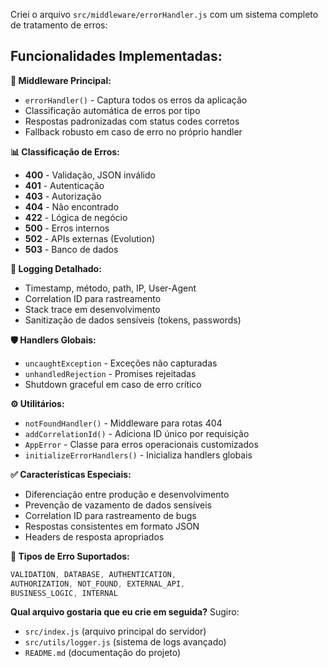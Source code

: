 Criei o arquivo `src/middleware/errorHandler.js` com um sistema completo de tratamento de erros:

## **Funcionalidades Implementadas:**

**🎯 Middleware Principal:**
- `errorHandler()` - Captura todos os erros da aplicação
- Classificação automática de erros por tipo
- Respostas padronizadas com status codes corretos
- Fallback robusto em caso de erro no próprio handler

**📊 Classificação de Erros:**
- **400** - Validação, JSON inválido
- **401** - Autenticação
- **403** - Autorização
- **404** - Não encontrado
- **422** - Lógica de negócio
- **500** - Erros internos
- **502** - APIs externas (Evolution)
- **503** - Banco de dados

**📝 Logging Detalhado:**
- Timestamp, método, path, IP, User-Agent
- Correlation ID para rastreamento
- Stack trace em desenvolvimento
- Sanitização de dados sensíveis (tokens, passwords)

**🛡️ Handlers Globais:**
- `uncaughtException` - Exceções não capturadas
- `unhandledRejection` - Promises rejeitadas
- Shutdown graceful em caso de erro crítico

**⚙️ Utilitários:**
- `notFoundHandler()` - Middleware para rotas 404
- `addCorrelationId()` - Adiciona ID único por requisição
- `AppError` - Classe para erros operacionais customizados
- `initializeErrorHandlers()` - Inicializa handlers globais

**✅ Características Especiais:**
- Diferenciação entre produção e desenvolvimento
- Prevenção de vazamento de dados sensíveis
- Correlation ID para rastreamento de bugs
- Respostas consistentes em formato JSON
- Headers de resposta apropriados

**🔧 Tipos de Erro Suportados:**
```javascript
VALIDATION, DATABASE, AUTHENTICATION, 
AUTHORIZATION, NOT_FOUND, EXTERNAL_API, 
BUSINESS_LOGIC, INTERNAL
```

**Qual arquivo gostaria que eu crie em seguida?** Sugiro:
- `src/index.js` (arquivo principal do servidor)
- `src/utils/logger.js` (sistema de logs avançado)
- `README.md` (documentação do projeto)